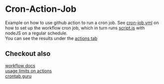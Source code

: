 # Cron-Action-Job

Example on how to use github action to run a cron job.
See [cron-job.yml](./.github/workflows/cron-job.yml) on how to set up the workflow cron job, which in turn runs [script.js](./script.js) with nodeJS on a regular schedule.  
You can see the  results under the [actions tab](https://github.com/Fraasi/action-test/actions?query=workflow%3Acron-job.yml)

## Checkout also

[workflow docs](https://help.github.com/en/actions/configuring-and-managing-workflows/configuring-a-workflow)    
[usage limits on actions](https://help.github.com/en/actions/reference/workflow-syntax-for-github-actions#usage-limits)  
[crontab.guru](https://crontab.guru/)  



